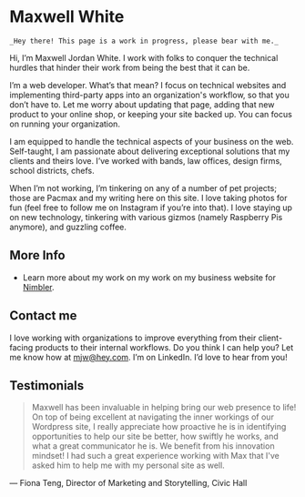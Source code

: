 # Maxwell White

`_Hey there! This page is a work in progress, please bear with me._`

Hi, I’m Maxwell Jordan White. I work with folks to conquer the technical hurdles that hinder their work from being the best that it can be.

I’m a web developer. What’s that mean? I focus on technical  websites and implementing third-party apps into an organization's workflow, so that you don’t have to. Let me worry about updating that page, adding that new product to your online shop, or keeping your site backed up. You can focus on running your organization.

I am equipped to handle the technical aspects of your business on the web. Self-taught, I am passionate about delivering exceptional solutions that my clients and theirs love. I’ve worked with bands, law offices, design firms, school districts, chefs.

When I’m not working, I’m tinkering on any of a number of pet projects; those are Pacmax and my writing here on this site. I love taking photos for fun (feel free to follow me on Instagram if you’re into that). I love staying up on new technology, tinkering with various gizmos (namely Raspberry Pis anymore), and guzzling coffee.

## More Info

- Learn more about my work on my work on my business website for <a href="https://benimbler.com" target="_blank">Nimbler</a>.

## Contact me

I love working with organizations to improve everything from their client-facing products to their internal workflows. Do you think I can help you? Let me know how at mjw@hey.com. I’m on LinkedIn. I’d love to hear from you!

## Testimonials

> Maxwell has been invaluable in helping bring our web presence to life! On top of being excellent at navigating the inner workings of our Wordpress site, I really appreciate how proactive he is in identifying opportunities to help our site be better, how swiftly he works, and what a great communicator he is. We benefit from his innovation mindset! I had such a great experience working with Max that I've asked him to help me with my personal site as well.

— Fiona Teng, Director of Marketing and Storytelling, Civic Hall

<!--
**gitatmax/gitatmax** is a ✨ _special_ ✨ repository because its `README.md` (this file) appears on your GitHub profile.

Here are some ideas to get you started:

- 🔭 I’m currently working on Webnapkin, Pacmax, and uMake
- 🌱 I’m currently learning Next.js
- 👯 I’m looking to collaborate on ...
- 🤔 I’m looking for help with ...
- 💬 Ask me about ...
- 📫 How to reach me: ...
- 😄 Pronouns: ...
- ⚡ Fun fact: ...
-->
